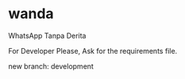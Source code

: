 # wanda
WhatsApp Tanpa Derita

For Developer Please, Ask for the requirements file.

new branch: development
